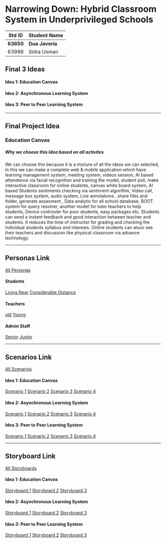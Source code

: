 
# Narrowing Down: Hybrid Classroom System in Underprivileged Schools

|Std ID|Student Name|
|:-----:|---------------------|
|**63650**|**Dua Javeria**|
|63986|Sidra Usman|

## Final 3 Ideas
#### Idea 1: Education Canvas
#### Idea 2: Asynchronous Learning System
#### Idea 3: Peer to Peer Learning System

---
## Final Project Idea
### Education Canvas
##### Why we choose this Idea based on all activites
We can choose this because it is a mixture of all the ideas we can selected, In this we can make a complete web & mobile application which have learning management system, meeting system, videos session, AI based attendence via facial recognition and training the model, student poll, make interactive classroom for online students, canvas white board system, AI based Students sentiments checking via sentiment algorithm, Video call, message box system, audio system, Live annotations , share files and folder, generate assesment , Data analytic for all school database, BOOT system for query resolver, another model for tutor teachers to help students, Device controoler for poor students, easy packages etc.
Students can send a instant feedback and good interaction between teacher and students. It reduces the time of instructor for grading and checking the individual students syllabus  and interests. Online students can alsoo see their teachers and discussion like physical classroom via advance technology.

---

## Personas Link
[All Personas](https://github.com/Sidra20870/HCI166-fall2021/tree/main/02-NarrowingDown/Personas)
#### Students
[Living Near](https://github.com/Sidra20870/HCI166-fall2021/blob/main/02-NarrowingDown/Personas/persona_std2.md)
[Considerable Distance](https://github.com/Sidra20870/HCI166-fall2021/blob/main/02-NarrowingDown/Personas/persona_std1.md)
#### Teachers
[old](https://github.com/Sidra20870/HCI166-fall2021/blob/main/02-NarrowingDown/Personas/personal_tch1.md)
[Young](https://github.com/Sidra20870/HCI166-fall2021/blob/main/02-NarrowingDown/Personas/personal_tch2.md)
#### Admin Staff
[Senior](https://github.com/Sidra20870/HCI166-fall2021/blob/main/02-NarrowingDown/Personas/persona_staff2.md)
[Junior](https://github.com/Sidra20870/HCI166-fall2021/blob/main/02-NarrowingDown/Personas/persona_staff2.md)

---
## Scenarios Link
[All Scenarios](https://github.com/Sidra20870/HCI166-fall2021/tree/main/02-NarrowingDown/Scenarios)
#### Idea 1: Education Canvas
[Scenario 1](https://github.com/Sidra20870/HCI166-fall2021/blob/main/02-NarrowingDown/Scenarios/Idea1/scen1_idea1.md)
[Scenario 2](https://github.com/Sidra20870/HCI166-fall2021/blob/main/02-NarrowingDown/Scenarios/Idea1/scen2_idea1.md)
[Scenario 3](https://github.com/Sidra20870/HCI166-fall2021/blob/main/02-NarrowingDown/Scenarios/Idea1/scen3_idea1.md)
[Scenario 4](https://github.com/Sidra20870/HCI166-fall2021/blob/main/02-NarrowingDown/Scenarios/Idea1/scen4_idea1.md)
#### Idea 2: Asynchronous Learning System
[Scenario 1](https://github.com/Sidra20870/HCI166-fall2021/blob/main/02-NarrowingDown/Scenarios/Idea2/scen1_idea2.md)
[Scenario 2](https://github.com/Sidra20870/HCI166-fall2021/blob/main/02-NarrowingDown/Scenarios/Idea2/scen2_idea2.md)
[Scenario 3](https://github.com/Sidra20870/HCI166-fall2021/blob/main/02-NarrowingDown/Scenarios/Idea2/scen3_idea2.md)
[Scenario 4](https://github.com/Sidra20870/HCI166-fall2021/blob/main/02-NarrowingDown/Scenarios/Idea2/scen4_idea2.md)
#### Idea 3: Peer to Peer Learning System
[Scenario 1](https://github.com/Sidra20870/HCI166-fall2021/blob/main/02-NarrowingDown/Scenarios/Idea3/scen1_idea3.md)
[Scenario 2](https://github.com/Sidra20870/HCI166-fall2021/blob/main/02-NarrowingDown/Scenarios/Idea3/scen2_idea3.md)
[Scenario 3](https://github.com/Sidra20870/HCI166-fall2021/blob/main/02-NarrowingDown/Scenarios/Idea3/scen3_idea3.md)
[Scenario 4](https://github.com/Sidra20870/HCI166-fall2021/blob/main/02-NarrowingDown/Scenarios/Idea3/scen4_idea3.md)


---
## Storyboard Link
[All Storyboards](https://github.com/Sidra20870/HCI166-fall2021/tree/main/02-NarrowingDown/Storyboards)
#### Idea 1: Education Canvas
[Storyboard 1](https://github.com/Sidra20870/HCI166-fall2021/blob/main/02-NarrowingDown/Storyboards/Storyboard1_idea1.md)
[Storyboard 2](https://github.com/Sidra20870/HCI166-fall2021/blob/main/02-NarrowingDown/Storyboards/Storyboard2_idea1.md)
[Storyboard 3](https://github.com/Sidra20870/HCI166-fall2021/blob/main/02-NarrowingDown/Storyboards/Storyboard3_idea1.md)
#### Idea 2: Asynchronous Learning System
[Storyboard 1](https://github.com/Sidra20870/HCI166-fall2021/blob/main/02-NarrowingDown/Storyboards/Storyboard1_idea2.md)
[Storyboard 2](https://github.com/Sidra20870/HCI166-fall2021/blob/main/02-NarrowingDown/Storyboards/Storyboard2_idea2.md)
[Storyboard 3](https://github.com/Sidra20870/HCI166-fall2021/blob/main/02-NarrowingDown/Storyboards/Storyboard3_idea3.md)
#### Idea 3: Peer to Peer Learning System
[Storyboard 1](https://github.com/Sidra20870/HCI166-fall2021/blob/main/02-NarrowingDown/Storyboards/Storyboard1_idea3.md)
[Storyboard 2](https://github.com/Sidra20870/HCI166-fall2021/blob/main/02-NarrowingDown/Storyboards/Storyboard2_idea3.md)
[Storyboard 3](https://github.com/Sidra20870/HCI166-fall2021/blob/main/02-NarrowingDown/Storyboards/Storyboard3_idea3.md)


